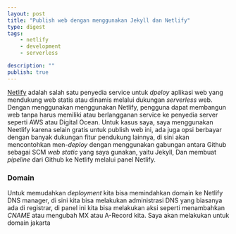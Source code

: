 ```yaml
---
layout: post
title: "Publish web dengan menggunakan Jekyll dan Netlify"
type: digest
tags: 
    - netlify
    - development
    - serverless

description: ""
publish: true
---
```


[Netlify](https://www.netlify.com/) adalah salah satu penyedia service untuk *dpeloy* aplikasi web yang mendukung web statis atau dinamis melalui dukungan *serverless* web. Dengan menggunakan menggunakan Netlify, pengguna dapat membangun web tanpa harus memiliki atau berlangganan service ke penyedia server seperti AWS atau Digital Ocean.
Untuk kasus saya, saya menggunakan Neetlify karena selain gratis untuk publish web ini, ada juga opsi berbayar dengan banyak dukungan fitur pendukung lainnya, di sini akan mencontohkan men-*deploy* dengan menggunakan gabungan antara Github sebagai SCM *web static* yang saya gunakan, yaitu Jekyll, Dan membuat *pipeline* dari Github ke Netlify melalui panel Netlify.

### Domain
Untuk memudahkan *deployment* kita bisa memindahkan domain ke Netlify DNS manager, di sini kita bisa melakukan administrasi DNS yang biasanya ada di registrar, di panel ini kita bisa melakukan aksi seperti menambahkan *CNAME* atau mengubah MX atau A-Record kita. 
Saya akan melakukan untuk domain jakarta